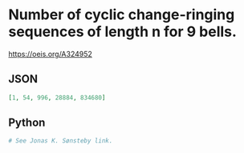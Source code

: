 # Number of cyclic change\-ringing sequences of length n for 9 bells\.
https://oeis.org/A324952
## JSON
```JSON
[1, 54, 996, 28884, 834680]
```
## Python
```Python
# See Jonas K. Sønsteby link.
```
